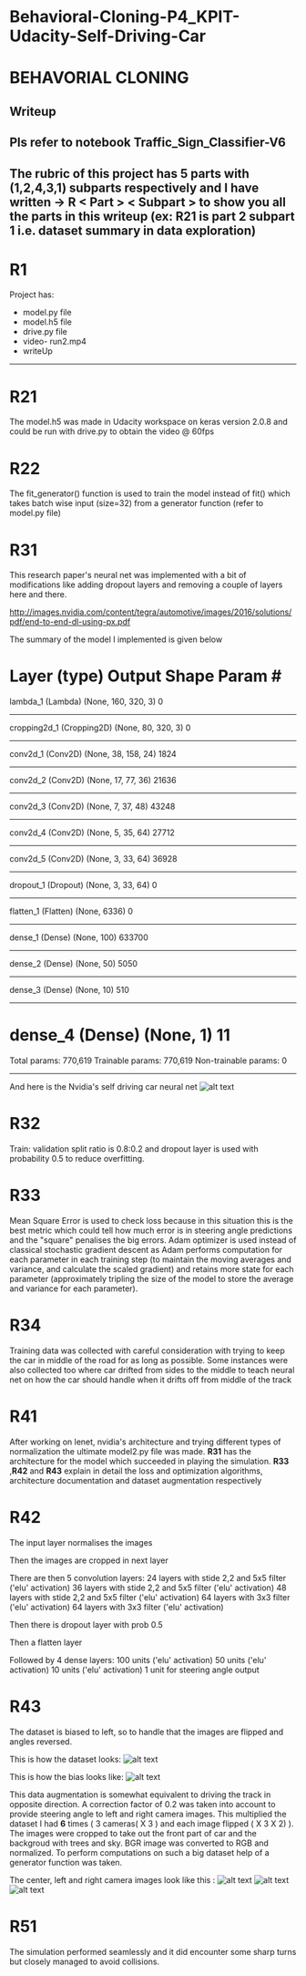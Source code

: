 # Behavioral-Cloning-P4_KPIT-Udacity-Self-Driving-Car
# **BEHAVORIAL CLONING** 

[//]: # (Image References)
[image1]: ./ImagesWriteUp/nvidianet.png "this network has 27 million connections and 250 thousand parameters"
[image2]: ./ImagesWriteUp/center_2018_12_24_15_08_30_440.jpg "centre image"
[image3]: ./ImagesWriteUp/left_2018_12_24_15_08_30_440.jpg "centre image"
[image4]: ./ImagesWriteUp/right_2018_12_24_15_08_30_440.jpg "centre image"

[image5]: ./ImagesWriteUp/driving-log-output.png "data in csv file"
[image6]: ./ImagesWriteUp/steeroriginal.png "steering wheel"


## Writeup

## Pls refer to notebook Traffic_Sign_Classifier-V6

## The rubric of this project has 5 parts with (1,2,4,3,1) subparts respectively and I have written ->                  R < Part > < Subpart >       to show you all the parts in this writeup (ex: R21 is part 2 subpart 1 i.e. dataset summary in data exploration)

# R1
Project has:
- model.py file
- model.h5 file
- drive.py file
- video- run2.mp4
- writeUp
---

# R21

The model.h5 was made in Udacity workspace on keras version 2.0.8 and could be run with drive.py to obtain the video @ 60fps


# R22

The fit_generator() function is used to train the model instead of fit() which takes batch wise input (size=32) from a generator function (refer to model.py file)


# R31

This research paper's neural net was implemented with a bit of modifications like adding dropout layers and removing a couple of layers here and there.

http://images.nvidia.com/content/tegra/automotive/images/2016/solutions/pdf/end-to-end-dl-using-px.pdf

The summary of the model I implemented is given below 

Layer (type)                 Output Shape              Param #   
=================================================================
lambda_1 (Lambda)            (None, 160, 320, 3)       0         
_________________________________________________________________
cropping2d_1 (Cropping2D)    (None, 80, 320, 3)        0         
_________________________________________________________________
conv2d_1 (Conv2D)            (None, 38, 158, 24)       1824      
_________________________________________________________________
conv2d_2 (Conv2D)            (None, 17, 77, 36)        21636     
_________________________________________________________________
conv2d_3 (Conv2D)            (None, 7, 37, 48)         43248     
_________________________________________________________________
conv2d_4 (Conv2D)            (None, 5, 35, 64)         27712     
_________________________________________________________________
conv2d_5 (Conv2D)            (None, 3, 33, 64)         36928     
_________________________________________________________________
dropout_1 (Dropout)          (None, 3, 33, 64)         0         
_________________________________________________________________
flatten_1 (Flatten)          (None, 6336)              0         
_________________________________________________________________
dense_1 (Dense)              (None, 100)               633700    
_________________________________________________________________
dense_2 (Dense)              (None, 50)                5050      
_________________________________________________________________
dense_3 (Dense)              (None, 10)                510       
_________________________________________________________________
dense_4 (Dense)              (None, 1)                 11        
=================================================================
Total params: 770,619
Trainable params: 770,619
Non-trainable params: 0
_________________________________________________________________

And here is the Nvidia's self driving car neural net 
![alt text][image1]


# R32

Train: validation split ratio is 0.8:0.2 and dropout layer is used with probability 0.5 to reduce overfitting.


# R33

Mean Square Error is used to check loss because in this situation this is the best metric which could tell how much error is in steering angle predictions and the "square" penalises the big errors. Adam optimizer is used instead of classical stochastic gradient descent as Adam performs computation for each parameter in each training step (to maintain the moving averages and variance, and calculate the scaled gradient) and retains more state for each parameter (approximately tripling the size of the model to store the average and variance for each parameter).

# R34 

Training data was collected with careful consideration with trying to keep the car in middle of the road for as long as possible. Some instances were also collected too where car drifted from sides to the middle to teach neural net on how the car should handle when it drifts off from middle of the track

# R41

After working on lenet, nvidia's architecture and trying different types of normalization the ultimate model2.py file was made. **R31** has the architecture for the model which succeeded in playing the simulation. **R33** ,**R42** and **R43** explain in detail the loss and optimization algorithms, architecture documentation and dataset augmentation respectively


# R42

The input layer normalises the images

Then the images are cropped in next layer

There are then 5 convolution layers:
	24 layers with stide 2,2 and 5x5 filter ('elu' activation)
	36 layers with stide 2,2 and 5x5 filter ('elu' activation)
	48 layers with stide 2,2 and 5x5 filter ('elu' activation)
	64 layers with 3x3 filter ('elu' activation)
	64 layers with 3x3 filter ('elu' activation)

Then there is dropout layer with prob 0.5

Then a flatten layer

Followed by 4 dense layers:
	100 units ('elu' activation)
	50 units ('elu' activation)
	10 units ('elu' activation)
	1 unit for steering angle output 
	


# R43

The dataset is biased to left, so to handle that the images are flipped and angles reversed.

This is how the dataset looks:
![alt text][image5]

This is how the bias looks like:
![alt text][image6]

 This data augmentation is somewhat equivalent to driving the track in opposite direction. A correction factor of 0.2 was taken into account to provide steering angle to left and right camera images. This multiplied the dataset I had **6** times ( 3 cameras( X 3 ) and each image flipped ( X 3 X 2) ). The images were cropped to take out the front part of car and the backgroud with trees and sky. BGR image was converted to RGB and normalized. To perform computations on such a big dataset help of a generator function was taken.

The center, left and right camera images look like this :
![alt text][image2]
![alt text][image3]
![alt text][image4]

# R51

The simulation performed seamlessly and it did encounter some sharp turns but closely managed to avoid collisions.
